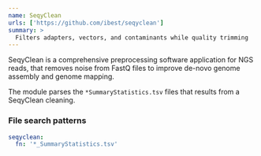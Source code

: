 ```yaml
---
name: SeqyClean
urls: ['https://github.com/ibest/seqyclean']
summary: >
  Filters adapters, vectors, and contaminants while quality trimming
---
```


SeqyClean is a comprehensive preprocessing software application for NGS reads, that removes noise from FastQ
files to improve de-novo genome assembly and genome mapping.

The module parses the `*SummaryStatistics.tsv` files that results from a SeqyClean cleaning.

### File search patterns

```yaml
seqyclean:
  fn: '*_SummaryStatistics.tsv'
```